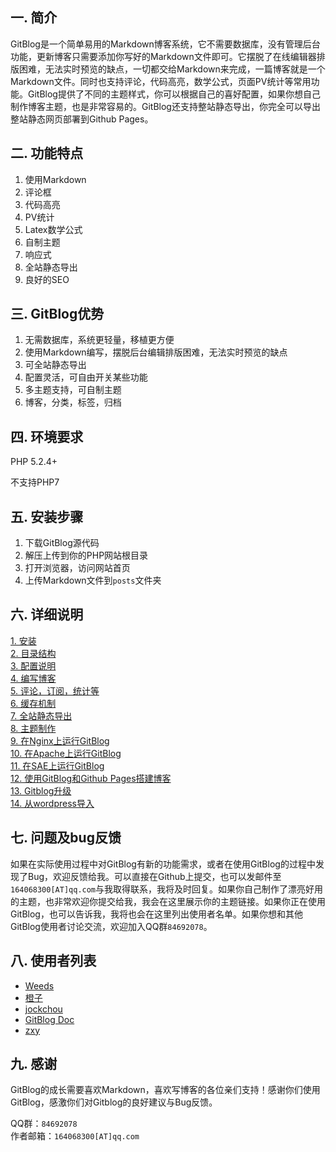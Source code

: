 <!--
author: wangn123
head: head.png
date: 2015-07-31
title: 欢迎使用GitBlog
tags: git blog
category: GitBlog
status: publish
summary: GitBlog是一个简单易用的Markdown博客系统，它不需要数据库，没有管理后台功能，更新博客只需要添加你写好的Markdown文件即可。
-->

## 一. 简介 ##
GitBlog是一个简单易用的Markdown博客系统，它不需要数据库，没有管理后台功能，更新博客只需要添加你写好的Markdown文件即可。它摆脱了在线编辑器排版困难，无法实时预览的缺点，一切都交给Markdown来完成，一篇博客就是一个Markdown文件。同时也支持评论，代码高亮，数学公式，页面PV统计等常用功能。GitBlog提供了不同的主题样式，你可以根据自己的喜好配置，如果你想自己制作博客主题，也是非常容易的。GitBlog还支持整站静态导出，你完全可以导出整站静态网页部署到Github Pages。

## 二. 功能特点 ##

1. 使用Markdown  
2. 评论框  
3. 代码高亮  
4. PV统计  
5. Latex数学公式  
6. 自制主题  
7. 响应式  
8. 全站静态导出  
9. 良好的SEO  

## 三. GitBlog优势 ##
 
1. 无需数据库，系统更轻量，移植更方便  
2. 使用Markdown编写，摆脱后台编辑排版困难，无法实时预览的缺点  
3. 可全站静态导出  
4. 配置灵活，可自由开关某些功能  
5. 多主题支持，可自制主题  
6. 博客，分类，标签，归档  

## 四. 环境要求 ##

PHP 5.2.4+ 

不支持PHP7

## 五. 安装步骤 ##

1. 下载GitBlog源代码  
2. 解压上传到你的PHP网站根目录  
3. 打开浏览器，访问网站首页  
4. 上传Markdown文件到`posts`文件夹  

## 六. 详细说明 ##

[1. 安装][1]  
[2. 目录结构][2]  
[3. 配置说明][3]  
[4. 编写博客][4]  
[5. 评论，订阅，统计等][5]  
[6. 缓存机制][6]  
[7. 全站静态导出][7]  
[8. 主题制作][8]  
[9. 在Nginx上运行GitBlog][9]  
[10. 在Apache上运行GitBlog][10]  
[11. 在SAE上运行GitBlog][11]  
[12. 使用GitBlog和Github Pages搭建博客][12]  
[13. Gitblog升级][13]  
[14. 从wordpress导入][14]

## 七. 问题及bug反馈 ##

如果在实际使用过程中对GitBlog有新的功能需求，或者在使用GitBlog的过程中发现了Bug，欢迎反馈给我。可以直接在Github上提交，也可以发邮件至`164068300[AT]qq.com`与我取得联系，我将及时回复。如果你自己制作了漂亮好用的主题，也非常欢迎你提交给我，我会在这里展示你的主题链接。如果你正在使用GitBlog，也可以告诉我，我将也会在这里列出使用者名单。如果你想和其他GitBlog使用者讨论交流，欢迎加入QQ群`84692078`。

## 八. 使用者列表 ##

- [Weeds][20]
- [橙子][21]
- [jockchou][22]
- [GitBlog Doc][23]
- [zxy][24]  

## 九. 感谢 ##

GitBlog的成长需要喜欢Markdown，喜欢写博客的各位亲们支持！感谢你们使用GitBlog，感激你们对Gitblog的良好建议与Bug反馈。

QQ群：`84692078`  
作者邮箱：`164068300[AT]qq.com`    

[1]:http://gitblogdoc.gitblog.cn/blog/gitblog/install.html
[1]:http://gitblogdoc.gitblog.cn/blog/gitblog/install.html
[2]:http://gitblogdoc.gitblog.cn/blog/gitblog/struct.html
[3]:http://gitblogdoc.gitblog.cn/blog/gitblog/config.html
[4]:http://gitblogdoc.gitblog.cn/gitblog/edit.html
[5]:http://gitblogdoc.gitblog.cn/blog/gitblog/other-func.html
[6]:http://gitblogdoc.gitblog.cn/blog/gitblog/cache.html
[7]:http://gitblogdoc.gitblog.cn/blog/gitblog/export.html
[8]:http://gitblogdoc.gitblog.cn/blog/gitblog/theme.html
[9]:http://gitblogdoc.gitblog.cn/blog/gitblog/nginx.html
[10]:http://gitblogdoc.gitblog.cn/blog/gitblog/apache.html
[11]:http://gitblogdoc.gitblog.cn/blog/gitblog/sae.html
[12]:http://gitblogdoc.gitblog.cn/blog/gitblog/github-pages.html
[13]:http://gitblogdoc.gitblog.cn/blog/gitblog/update.html
[14]:http://gitblogdoc.gitblog.cn/blog/gitblog/wordpress.html


[20]: http://blog.hiweeds.net
[21]: http://xiaochengzi.sinaapp.com
[22]: http://jockchou.gitblog.cn
[23]: http://gitblogdoc.sinaapp.com
[24]: http://zxy.link

